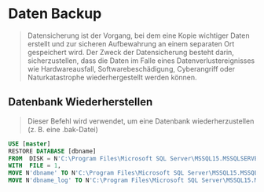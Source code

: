 # Daten Backup
> Datensicherung ist der Vorgang, bei dem eine Kopie wichtiger Daten erstellt und zur sicheren Aufbewahrung an einem separaten Ort gespeichert wird. Der Zweck der Datensicherung besteht darin, sicherzustellen, dass die Daten im Falle eines Datenverlustereignisses wie Hardwareausfall, Softwarebeschädigung, Cyberangriff oder Naturkatastrophe wiederhergestellt werden können.

## Datenbank Wiederherstellen
> Dieser Befehl wird verwendet, um eine Datenbank wiederherzustellen (z. B. eine .bak-Datei)
```sql
USE [master]
RESTORE DATABASE [dbname] 
FROM  DISK = N'C:\Program Files\Microsoft SQL Server\MSSQL15.MSSQLSERVER\MSSQL\Backup\dbname.bak' 
WITH  FILE = 1,  
MOVE N'dbname' TO N'C:\Program Files\Microsoft SQL Server\MSSQL15.MSSQLSERVER\MSSQL\DATA\dbname.mdf',  
MOVE N'dbname_log' TO N'C:\Program Files\Microsoft SQL Server\MSSQL15.MSSQLSERVER\MSSQL\DATA\dbname_log.ldf',  NOUNLOAD,  STATS = 5
```